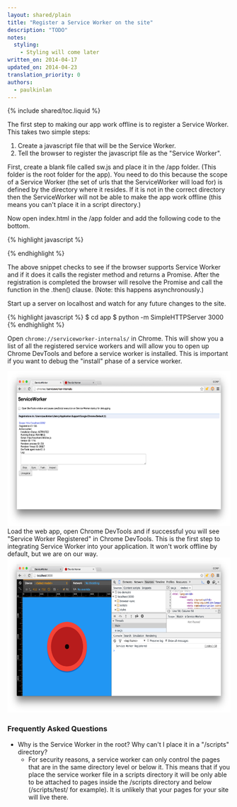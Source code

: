 ```yaml
---
layout: shared/plain
title: "Register a Service Worker on the site"
description: "TODO"
notes:
  styling:
    - Styling will come later
written_on: 2014-04-17
updated_on: 2014-04-23
translation_priority: 0
authors:
  - paulkinlan
---
```


{% include shared/toc.liquid %}

The first step to making our app work offline is to register a Service Worker.  
This takes two simple steps:

1. Create a javascript file that will be the Service Worker.
1. Tell the browser to register the javascript file as the "Service Worker".

First, create a blank file called sw.js and place it in the /app folder. (This 
folder is the root folder for the app).  You need to do this because the scope 
of a Service Worker (the set of urls that the ServiceWorker will load for) is 
defined by the directory where it resides. If it is not in the correct directory 
then the ServiceWorker will not be able to make the app work offline (this means 
you can't place it in a script directory.)

Now open index.html in the /app folder and add the following code to the bottom.

{% highlight javascript %}
<script>
if('serviceWorker' in navigator) {
  navigator.serviceWorker
           .register('/sw.js')
           .then(function() { console.log("Service Worker Registered"); });
}
</script>
{% endhighlight %}

The above snippet checks to see if the browser supports Service Worker and if it 
does it calls the register method and returns a Promise.  After the registration 
is completed the browser will resolve the Promise and call the function in the 
.then() clause. (Note: this happens asynchronously.)

Start up a server on localhost and watch for any future changes to the site.

{% highlight javascript %}
$ cd app
$ python -m SimpleHTTPServer 3000
{% endhighlight %}

Open `chrome://serviceworker-internals/` in Chrome. This will show you a list of 
all the registered service workers and will allow you to open up Chrome DevTools 
and before a service worker is installed.  This is important if you want to 
debug the "install" phase of a service worker.

<img src="images/image02.png" width="624" height="350" />  
Load the web app, open Chrome DevTools and if successful you will see "Service 
Worker Registered" in Chrome DevTools.  This is the first step to integrating 
Service Worker into your application.  It won't work offline by default, but we 
are on our way.

<img src="images/image03.png" width="624" height="350" />
  
  ### Frequently Asked Questions

* Why is the Service Worker in the root?  Why can't I place it in a "/scripts" 
  directory?
    * For security reasons, a service worker can only control the pages that are 
      in the same directory level or below it.  This means that if you place the 
      service worker file in a scripts directory it will be only able to be 
      attached to pages inside the /scripts directory and below (/scripts/test/ 
      for example).  It is unlikely that your pages for your site will live 
      there.


